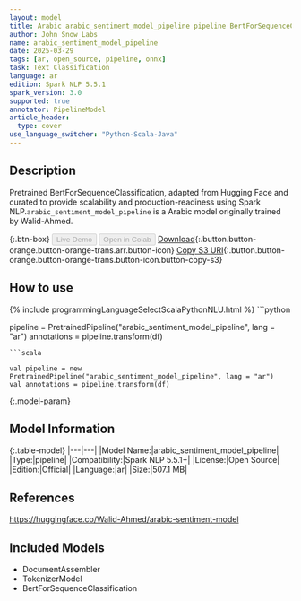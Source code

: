```yaml
---
layout: model
title: Arabic arabic_sentiment_model_pipeline pipeline BertForSequenceClassification from Walid-Ahmed
author: John Snow Labs
name: arabic_sentiment_model_pipeline
date: 2025-03-29
tags: [ar, open_source, pipeline, onnx]
task: Text Classification
language: ar
edition: Spark NLP 5.5.1
spark_version: 3.0
supported: true
annotator: PipelineModel
article_header:
  type: cover
use_language_switcher: "Python-Scala-Java"
---
```


## Description

Pretrained BertForSequenceClassification, adapted from Hugging Face and curated to provide scalability and production-readiness using Spark NLP.`arabic_sentiment_model_pipeline` is a Arabic model originally trained by Walid-Ahmed.

{:.btn-box}
<button class="button button-orange" disabled>Live Demo</button>
<button class="button button-orange" disabled>Open in Colab</button>
[Download](https://s3.amazonaws.com/auxdata.johnsnowlabs.com/public/models/arabic_sentiment_model_pipeline_ar_5.5.1_3.0_1743234107239.zip){:.button.button-orange.button-orange-trans.arr.button-icon}
[Copy S3 URI](s3://auxdata.johnsnowlabs.com/public/models/arabic_sentiment_model_pipeline_ar_5.5.1_3.0_1743234107239.zip){:.button.button-orange.button-orange-trans.button-icon.button-copy-s3}

## How to use



<div class="tabs-box" markdown="1">
{% include programmingLanguageSelectScalaPythonNLU.html %}
```python

pipeline = PretrainedPipeline("arabic_sentiment_model_pipeline", lang = "ar")
annotations =  pipeline.transform(df)   

```
```scala

val pipeline = new PretrainedPipeline("arabic_sentiment_model_pipeline", lang = "ar")
val annotations = pipeline.transform(df)

```
</div>

{:.model-param}
## Model Information

{:.table-model}
|---|---|
|Model Name:|arabic_sentiment_model_pipeline|
|Type:|pipeline|
|Compatibility:|Spark NLP 5.5.1+|
|License:|Open Source|
|Edition:|Official|
|Language:|ar|
|Size:|507.1 MB|

## References

https://huggingface.co/Walid-Ahmed/arabic-sentiment-model

## Included Models

- DocumentAssembler
- TokenizerModel
- BertForSequenceClassification